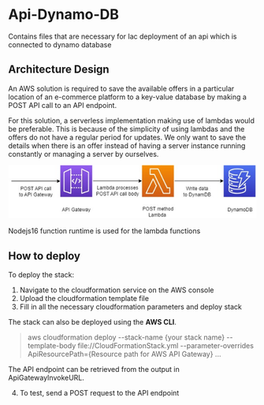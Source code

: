 # Api-Dynamo-DB

Contains files that are necessary for Iac deployment of an api which is connected to dynamo database

## Architecture Design

An AWS solution is required to save the available offers in a particular location of an e-commerce platform to a key-value database by making a POST API call to an API endpoint.

For this solution, a serverless implementation making use of lambdas would be preferable. This is because of the simplicity of using lambdas and the offers do not have a regular period for updates. We only want to save the details when there is an offer instead of having a server instance running constantly or managing a server by ourselves.

<a href="https://github.com/BenjaminIwuchukwu/AWS-DNB-Tech-Summit-2024/blob/main/api-dynamo-db/images/AWS_architecture.jpg"><img src="https://github.com/BenjaminIwuchukwu/AWS-DNB-Tech-Summit-2024/blob/main/api-dynamo-db/images/AWS_architecture.jpg?raw=true" alt="AWS Architecture Diagram" border="0"></a>

Nodejs16 function runtime is used for the lambda functions

## How to deploy

To deploy the stack:

1. Navigate to the cloudformation service on the AWS console
2. Upload the cloudformation template file
3. Fill in all the necessary cloudformation parameters and deploy stack

The stack can also be deployed using the **AWS CLI**.

> aws cloudformation deploy --stack-name {your stack name} --template-body file://CloudFormationStack.yml --parameter-overrides ApiResourcePath={Resource path for AWS API Gateway} ...

The API endpoint can be retrieved from the output in ApiGatewayInvokeURL.

4. To test, send a POST request to the API endpoint
